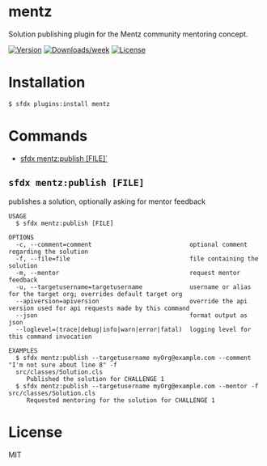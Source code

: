 mentz
=====

Solution publishing plugin for the Mentz community mentoring concept.

[![Version](https://img.shields.io/npm/v/mentz.svg)](https://npmjs.org/package/mentz)
[![Downloads/week](https://img.shields.io/npm/dw/mentz.svg)](https://npmjs.org/package/mentz)
[![License](https://img.shields.io/npm/l/mentz.svg)](https://github.com/keirbowden/mentzplugin/blob/master/package.json)

# Installation
```sh-session
$ sfdx plugins:install mentz
```
# Commands
* [sfdx mentz:publish [FILE]`](#mentz-mentzpublish-file)

## `sfdx mentz:publish [FILE]`

publishes a solution, optionally asking for mentor feedback

```
USAGE
  $ sfdx mentz:publish [FILE]

OPTIONS
  -c, --comment=comment                           optional comment regarding the solution
  -f, --file=file                                 file containing the solution
  -m, --mentor                                    request mentor feedback
  -u, --targetusername=targetusername             username or alias for the target org; overrides default target org
  --apiversion=apiversion                         override the api version used for api requests made by this command
  --json                                          format output as json
  --loglevel=(trace|debug|info|warn|error|fatal)  logging level for this command invocation

EXAMPLES
  $ sfdx mentz:publish --targetusername myOrg@example.com --comment "I'm not sure about line 8" -f 
  src/classes/Solution.cls
     Published the solution for CHALLENGE 1  
  $ sfdx mentz:publish --targetusername myOrg@example.com --mentor -f src/classes/Solution.cls
     Requested mentoring for the solution for CHALLENGE 1
```

# License
MIT
